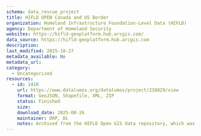 ```yaml
---
schema: data_rescue_project 
title: HIFLD OPEN Canada and US Border
organization: Homeland Infrastructure Foundation-Level Data (HIFLD)
agency: Department of Homeland Security
websites: https://hifld-geoplatform.hub.arcgis.com/
data_source: https://hifld-geoplatform.hub.arcgis.com
description: 
last_modified: 2025-10-27
metadata_available: No
metadata_url: 
category:
  - Uncategorized 
resources:
  - id: 1410
    url: https://www.datalumos.org/datalumos/project/238829/view
    format: GeoJSON, Shapefile, XML, ZIP
    status: Finished
    size: 
    download_date: 2025-08-26
    maintainer: DRP, DL
    notes: Archived from the HIFLD Open GIS data repository, which was deactivated on August 26, 2025.
---
```

